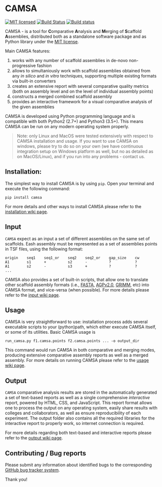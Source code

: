 CAMSA
==
[![MIT licensed](https://img.shields.io/badge/license-MIT-blue.svg)](https://raw.githubusercontent.com/hyperium/hyper/master/LICENSE)
[![Build Status](https://travis-ci.org/compbiol/CAMSA.svg?branch=master)](https://travis-ci.org/aganezov/CAMSA)
[![Build status](https://ci.appveyor.com/api/projects/status/u9f7fwsx86k7y8r4/branch/master?svg=true)](https://ci.appveyor.com/project/aganezov/camsa/branch/master)


CAMSA  - is a tool for **C**omparative **A**nalysis and **M**erging of **S**caffold **A**ssemblies, distributed both as a standalone software package and as Python library under the [MIT license]((https://github.com/aganezov/CAMSA/blob/master/LICENSE.txt)).

Main CAMSA features: 

1. works with any number of scaffold assemblies in de-novo non-progressive fashion
2. allows to simultaniously work with scaffold assemblies obtained from any *in silico* and *in vitro* techniques, supporting multiple existing formats via built-in converters
3. creates an extensive report with several comparative quality metrics (both on assembly level and on the level of individual assembly points)
4. constructs a merged combined scaffold assembly
5. provides an interactive framework for a visual comparative analysis of the given assemblies

CAMSA is developed using Python programming language and is compatible with both Python2 (2.7+) and Python3 (3.5+). This means CAMSA can be run on any modern operating system properly.
>Note: only Linux and MacOS were tested extensively with respect to CAMSA installation and usage. If you want to use CAMSA on windows, please try to do so on your own (we have continuous integration setup on Windows platform as well, but no as detailed as on MacOS/Linux), and if you run into any problems - contact us.


Installation:
---

The simplest way to install CAMSA is by using `pip`. Open your terminal and execute the following command: 

    pip install camsa

For more details and other ways to install CAMSA please refer to the [installation wiki page](https://github.com/compbiol/CAMSA/wiki/Installation).

Input
--

``CAMSA`` expect as an input a set of different assemblies on the same set of scaffolds.
Eash assembly must be represented as a set of assemblies points in TSF files, using the following format:

    origin    seq1    seq1_or    seq2    seq2_or    gap_size    cw
    A1        s1      +          s2      -          ?           ?
    A1        s2      -          s3      +          ?           ?
    ...

CAMSA also provides a set of built-in scripts, that allow one to translate other scaffold assembly formats (i.e., [FASTA](https://en.wikipedia.org/wiki/FASTA_format), [AGPv2.0](https://www.ncbi.nlm.nih.gov/assembly/agp/AGP_Specification/), [GRIMM](http://grimm.ucsd.edu/GRIMM/), etc) into CAMSA format, and vice-versa (when possible). For more details please refer to the [input wiki page](https://github.com/compbiol/CAMSA/wiki/Input).

Usage
--
CAMSA is very straightforward to use: installation process adds several executable scripts to your (python)path, which either execute CAMSA itself, or some of its utilities. Basic CAMSA usage is

    run_camsa.py f1.camsa.points f2.camsa.points ... -o output_dir

This command would run CAMSA in both comparative and merging modes, producing extensive comparative assembly reports as well as a merged assembly. For more details on running CAMSA please refer to the [usage wiki page](https://github.com/aganezov/CAMSA/wiki/Usage).

Output
--
``CAMSA`` comparative analysis results are stored in the automatically generated a set of text-based reports as well as a single comprehensive *interactive* report, powered by HTML, CSS, and JavaScript.
This report format allows one to process the output on any operating system, easily share results with colleges and collaborators, as well as ensure reproducibility of each experiment. The output folder also contains all the required libraries for the interactive report to properly work, so internet connection is required.

For more details regarding both text-based and interactive reports please refer to the [output wiki page](https://github.com/aganezov/CAMSA/wiki/Output).

Contributing / Bug reports
--
Please submit any information about identified bugs to the corresponding [GitHub bug tracker system](https://github.com/compbiol/CAMSA/issues).

Thank you!